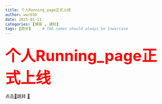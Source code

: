 ```yaml
---
title: 个人Running_page正式上线
author: wwr650
date: 2025-01-11
categories: [博客 , 通知]
tags: [跑步]     # TAG names should always be lowercase
---
```


### <font color="＃FF0000" size=12> 个人Running_page正式上线 </font>

点击[🚀]([https://wwr-running-page.vercel.app](https://wwr650.github.io/running_page/))跳转
[🚀]([https://wwr-running-page.vercel.app](https://wwr650.github.io/running_page/))
